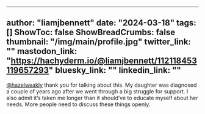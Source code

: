 
---
author: "liamjbennett"
date: "2024-03-18"
tags: []
ShowToc: false
ShowBreadCrumbs: false
thumbnail: "/img/main/profile.jpg"
twitter_link: ""
mastodon_link: "https://hachyderm.io/@liamjbennett/112118453119657293"
bluesky_link: ""
linkedin_link: ""
---

[@hazelweakly](https://hachyderm.io/@hazelweakly) thank you for talking about
this. My daughter was diagnosed a couple of years ago after we went through a
big struggle for support. I also admit it’s taken me longer than it should’ve
to educate myself about her needs. More people need to discuss these things
openly.


        